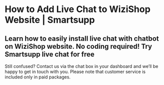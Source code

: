 # How to Add Live Chat to WiziShop Website | Smartsupp
## Learn how to easily install live chat with chatbot on WiziShop website. No coding required! Try Smartsupp live chat for free
Still confused? Contact us via the chat box in your dashboard and we’ll be happy to get in touch with you. Please note that customer service is included only in paid packages.

